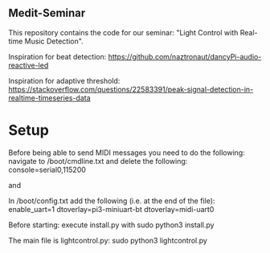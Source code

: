 ## Medit-Seminar
This repository contains the code for our seminar: "Light Control with Real-time Music Detection".

Inspiration for beat detection: https://github.com/naztronaut/dancyPi-audio-reactive-led

Inspiration for adaptive threshold: https://stackoverflow.com/questions/22583391/peak-signal-detection-in-realtime-timeseries-data

# Setup
Before being able to send MIDI messages you need to do the following:
navigate to /boot/cmdline.txt and delete the following: console=serial0,115200

and

In /boot/config.txt add the following (i.e. at the end of the file):
enable_uart=1
dtoverlay=pi3-miniuart-bt
dtoverlay=midi-uart0



Before starting: execute install.py with sudo python3 install.py

The main file is lightcontrol.py: sudo python3 lightcontrol.py

